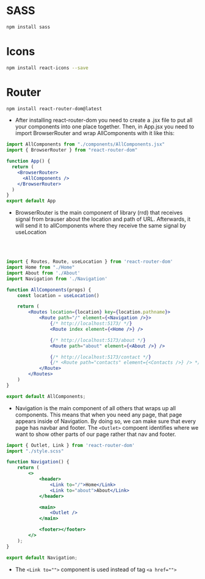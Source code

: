 <!-- https://www.figma.com/design/nlowWDVF8yxl4EW4Qdk9eh/React-Projects-by-Alisher-Khujanov?node-id=0-1 -->
# SASS
```bash
npm install sass
```
<!-- ==================================================== -->
# Icons
<!-- https://react-icons.github.io/react-icons/ -->
```bash
npm install react-icons --save
```
<!-- ==================================================== -->
# Router
```bash
npm install react-router-dom@latest
```
- After installing react-router-dom you need to create a .jsx file to 
put all your components into one place together. 
Then, in App.jsx you need to import BrowserRouter and wrap AllComponents with it like this:
```jsx
import AllComponents from "./components/AllComponents.jsx"
import { BrowserRouter } from "react-router-dom"

function App() {
  return (
    <BrowserRouter>
      <AllComponents />
    </BrowserRouter>
  )
}
export default App
```
- BrowserRouter is the main component of library (rrd) that receives signal from brauser 
about the location and path of URL. Afterwards, it will send it to allComponents 
where they receive the same signal by useLocation

<!-- --------------------------------------------------------------------------- -->

<br><br>

<!-- --------------------------------------------------------------------------- -->
<!-- In AllComponents -->
```jsx
import { Routes, Route, useLocation } from 'react-router-dom'
import Home from "./Home"
import About from './About'
import Navigation from './Navigation'

function AllComponents(props) {
    const location = useLocation()

    return (
        <Routes location={location} key={location.pathname}>
            <Route path="/" element={<Navigation />}>
                {/* http://localhost:5173/ */}
                <Route index element={<Home />} />

                {/* http://localhost:5173/about */}
                <Route path="about" element={<About />} />

                {/* http://localhost:5173/contact */}
                {/* <Route path="contacts" element={<Contacts />} /> */}
            </Route>
        </Routes>
    )
}

export default AllComponents;
```

- Navigation is the main component of all others that wraps up all components. This means that when you need any page, that page appears inside of Navigation. By doing so, we can make sure that every page has navbar and footer. The `<Outlet>` compoent identifies where we want to show other parts of our page rather that nav and footer.

```jsx
import { Outlet, Link } from 'react-router-dom'
import "./style.scss"

function Navigation() {
    return (
        <>
            <header>
                <Link to="/">Home</Link>
                <Link to="about">About</Link>
            </header>

            <main>
                <Outlet />
            </main>

            <footer></footer>
        </>
    );
}

export default Navigation;
```
- The `<Link to="">` component is used instead of tag `<a href="">`

<!-- ==================================================== -->





